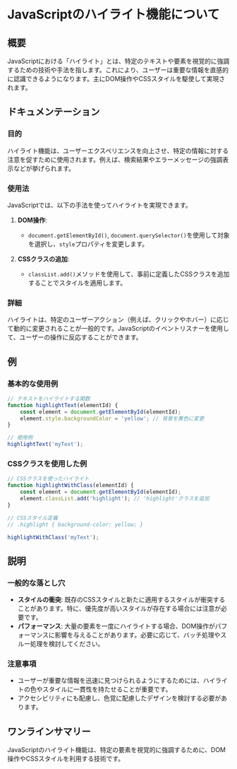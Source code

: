 <!--
Meta Description: # JavaScriptのハイライト機能について ## 概要 JavaScriptにおける「ハイライト」とは、特定のテキストや要素を視覚的に強調するための技術や手法を指します。これにより、ユーザーは重要な情報を直感的に認識できるようになります。主にDOM操作やCSSスタイルを駆使して実現されます。 ...
Meta Keywords: document, elementid, element, getelementbyid, highlight
-->

# JavaScriptのハイライト機能について

## 概要
JavaScriptにおける「ハイライト」とは、特定のテキストや要素を視覚的に強調するための技術や手法を指します。これにより、ユーザーは重要な情報を直感的に認識できるようになります。主にDOM操作やCSSスタイルを駆使して実現されます。

## ドキュメンテーション
### 目的
ハイライト機能は、ユーザーエクスペリエンスを向上させ、特定の情報に対する注意を促すために使用されます。例えば、検索結果やエラーメッセージの強調表示などが挙げられます。

### 使用法
JavaScriptでは、以下の手法を使ってハイライトを実現できます。

1. **DOM操作**:
   - `document.getElementById()`, `document.querySelector()`を使用して対象を選択し、`style`プロパティを変更します。
   
2. **CSSクラスの追加**:
   - `classList.add()`メソッドを使用して、事前に定義したCSSクラスを追加することでスタイルを適用します。

### 詳細
ハイライトは、特定のユーザーアクション（例えば、クリックやホバー）に応じて動的に変更されることが一般的です。JavaScriptのイベントリスナーを使用して、ユーザーの操作に反応することができます。

## 例
### 基本的な使用例

```javascript
// テキストをハイライトする関数
function highlightText(elementId) {
    const element = document.getElementById(elementId);
    element.style.backgroundColor = 'yellow'; // 背景を黄色に変更
}

// 使用例
highlightText('myText');
```

### CSSクラスを使用した例

```javascript
// CSSクラスを使ったハイライト
function highlightWithClass(elementId) {
    const element = document.getElementById(elementId);
    element.classList.add('highlight'); // 'highlight'クラスを追加
}

// CSSスタイル定義
// .highlight { background-color: yellow; }

highlightWithClass('myText');
```

## 説明
### 一般的な落とし穴
- **スタイルの衝突**: 既存のCSSスタイルと新たに適用するスタイルが衝突することがあります。特に、優先度が高いスタイルが存在する場合には注意が必要です。
- **パフォーマンス**: 大量の要素を一度にハイライトする場合、DOM操作がパフォーマンスに影響を与えることがあります。必要に応じて、バッチ処理やスルー処理を検討してください。

### 注意事項
- ユーザーが重要な情報を迅速に見つけられるようにするためには、ハイライトの色やスタイルに一貫性を持たせることが重要です。
- アクセシビリティにも配慮し、色覚に配慮したデザインを検討する必要があります。

## ワンラインサマリー
JavaScriptのハイライト機能は、特定の要素を視覚的に強調するために、DOM操作やCSSスタイルを利用する技術です。